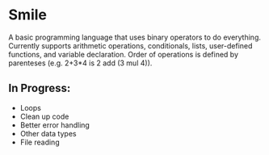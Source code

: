 # Smile

A basic programming language that uses binary operators to do everything. Currently supports arithmetic operations, conditionals, lists, user-defined functions, and variable declaration. Order of operations is defined by parenteses (e.g. 2+3*4 is 2 add (3 mul 4)).

## In Progress:

- Loops
- Clean up code
- Better error handling
- Other data types
- File reading